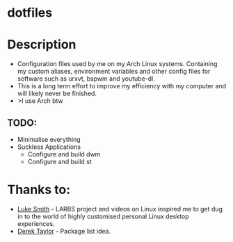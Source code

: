 dotfiles
======

Description
======
* Configuration files used by me on my Arch Linux systems. Containing my custom aliases, environment variables and other config files for software such as urxvt, bspwm and youtube-dl.
* This is a long term effort to improve my efficiency with my computer and will likely never be finished.
* \>I use Arch btw


## TODO:
* Minimalise everything
* Suckless Applications
	* Configure and build dwm
	* Configure and build st

Thanks to:
======

* [Luke Smith](https://github.com/LukeSmithxyz) - LARBS project and videos on Linux inspired me to get dug in to the world of highly customised personal Linux desktop experiences.
* [Derek Taylor](https://gitlab.com/dwt1) - Package list idea.
